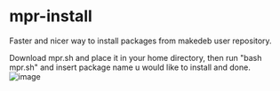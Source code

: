 # mpr-install
Faster and nicer way to install packages from makedeb user repository.

Download mpr.sh and place it in your home directory, then run "bash mpr.sh" and insert package name u would like to install and done.<br />
![image](https://user-images.githubusercontent.com/68786400/177042907-2b47fc72-c478-467e-a64b-d17e1c4aaae2.png)
